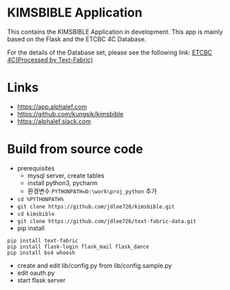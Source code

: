 # KIMSBIBLE Application

This contains the KIMSBIBLE Application in development.
This app is mainly based on the Flask and the ETCBC 4C Database.

For the details of the Database set, please see the following link: [ETCBC 4C(Processed by Text-Fabric)](https://etcbc.github.io/text-fabric-data/features/hebrew/etcbc4c/0_home.html)

# Links
- https://app.alphalef.com
- https://github.com/kungsik/kimsbible
- https://alphalef.slack.com

# Build from source code
- prerequisites
  - mysql server, create tables
  - install python3, pycharm
  - 환경변수 `PYTHONPATH=D:\work\proj_python` 추가
- `cd %PYTHONPATH%`
- `git clone https://github.com/jdlee726/kimsbible.git`
- `cd kimsbible`
- `git clone https://github.com/jdlee726/text-fabric-data.git`
- pip install
```
pip install text-fabric
pip install flask-login flask_mail flask_dance
pip install bs4 whoosh
```
- create and edit lib/config.py from lib/config.sample.py
- edit oauth.py
- start flask server
